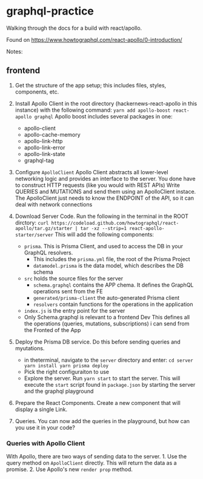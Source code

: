 # graphql-practice

Walking through the docs for a build with react/apollo.

Found on https://www.howtographql.com/react-apollo/0-introduction/


Notes:

## frontend
1) Get the structure of the app setup; this includes files, styles, components, etc.

2) Install Apollo Client in the root directory (hackernews-react-apollo in this instance) with the following command:
    `yarn add apollo-boost react-apollo graphql`
    Apollo boost includes several packages in one:
    -   apollo-client
    -   apollo-cache-memory
    -   apollo-link-http
    -   apollo-link-error
    -   apollo-link-state
    -   graphql-tag
3. Configure   `ApolloClient`
Apollo Client abstracts all lower-level networking logic and provides an interface to the server.
You done have to construct HTTP requests (like you would with REST APIs)
Write QUERIES and MUTATIONS and send them using an  ApolloClient instace.
The ApolloClient just needs to know the ENDPOINT of the API, so it can deal with network connections

4. Download Server Code. Run the following in the terminal in the ROOT dirctory:
`curl https://codeload.github.com/howtographql/react-apollo/tar.gz/starter | tar -xz --strip=1 react-apollo-starter/server`
This will add the following components:
    - `prisma`. This is Prisma Client, and used to access the DB in your GraphQL resolvers.
        - This includes the `prisma.yml` file, the root of the Prisma Project
        -   `datamodel.prisma` is the data model, which describes the DB schema
    - `src` holds the source files for the server
        - `schema.graphql` contains the APP chema. It defines the GraphQL operations sent from the FE
        - `generated/prisma-client` the auto-generated Prisma client
        - `resolvers` contain functions for the operations in the application
    - `index.js` is the entry point for the server
    - Only Schema.graphql is relevant to a frontend Dev
    This defines all the operations (queries, mutations, subscriptions) i can send from the Fronted of the App
5. Deploy the Prisma DB service. Do this before sending queries and myutations.
    - in theterminal, navigate to the `server` directory and enter:
    `cd server
        yarn install
        yarn prisma deploy`
    - Pick the right configuraiton to use
    - Explore the server. Run `yarn start` to start the server.
    This will execute the `start` script found in `package.json` by starting the server and the graphql playground

6. Prepare the React Components.
Create a new component that will display a single Link.
7. Queries. You can now add the queries in the playground, but how can you use it in your code?
### Queries with Apollo Client
With Apollo, there are two ways of sending data to the server.
    1. Use the query method on `ApolloClient` directly. This will return the data as a promise.
    2. Use Apollo's new `render prop` method.